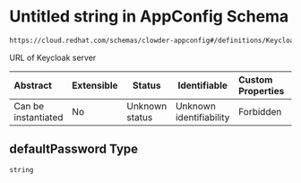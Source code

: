 # Untitled string in AppConfig Schema

```txt
https://cloud.redhat.com/schemas/clowder-appconfig#/definitions/KeycloakConfig/properties/defaultPassword
```

URL of Keycloak server


| Abstract            | Extensible | Status         | Identifiable            | Custom Properties | Additional Properties | Access Restrictions | Defined In                                                    |
| :------------------ | ---------- | -------------- | ----------------------- | :---------------- | --------------------- | ------------------- | ------------------------------------------------------------- |
| Can be instantiated | No         | Unknown status | Unknown identifiability | Forbidden         | Allowed               | none                | [schema.json\*](../../out/schema.json "open original schema") |

## defaultPassword Type

`string`
